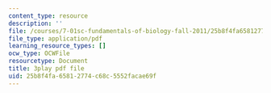```yaml
---
content_type: resource
description: ''
file: /courses/7-01sc-fundamentals-of-biology-fall-2011/25b8f4fa65812774c68c5552facae69f_2TL8rY9Rc_A.pdf
file_type: application/pdf
learning_resource_types: []
ocw_type: OCWFile
resourcetype: Document
title: 3play pdf file
uid: 25b8f4fa-6581-2774-c68c-5552facae69f
---
```

